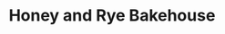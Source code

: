 ---
title: "Honey and Rye Bakehouse"
url: /saint-louis-park/honey-and-rye-bakehouse/
shop: bakery
---